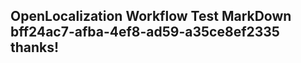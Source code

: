 <properties
ms.topic="hero-topic"
ms.test1="hero-topic"
ms.test2="test"/>

## OpenLocalization Workflow Test MarkDown bff24ac7-afba-4ef8-ad59-a35ce8ef2335 thanks!
